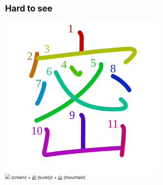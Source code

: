 # Hard to see
![5bc6](../Kanji/kanji-colorize/5bc6.svg)
![](http://www.kanjidamage.com/assets/radsmall/crown-8ef5ecce0608dafcb65383fca482342b426aa51393f24254287b0012d7fff3bc.jpg) (crown) + [必](必.md) (surely) + [山](山.md) (mountain) 